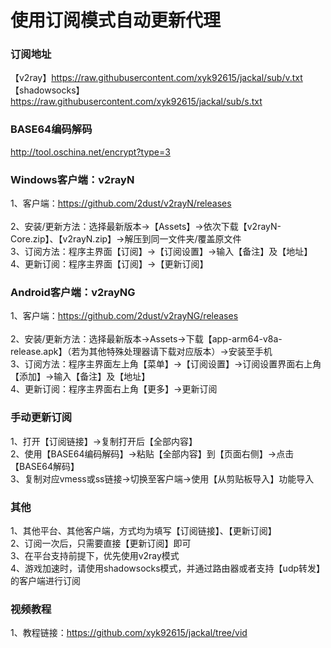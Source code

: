 # 使用订阅模式自动更新代理</br> 

### 订阅地址</br> 
【v2ray】https://raw.githubusercontent.com/xyk92615/jackal/sub/v.txt  
【shadowsocks】https://raw.githubusercontent.com/xyk92615/jackal/sub/s.txt
 
### BASE64编码解码</br> 
http://tool.oschina.net/encrypt?type=3 

### Windows客户端：v2rayN</br> 
1、客户端：https://github.com/2dust/v2rayN/releases</br>   
2、安装/更新方法：选择最新版本→【Assets】→依次下载【v2rayN-Core.zip】、【v2rayN.zip】→解压到同一文件夹/覆盖原文件  
3、订阅方法：程序主界面【订阅】→【订阅设置】→输入【备注】及【地址】  
4、更新订阅：程序主界面【订阅】→【更新订阅】  

### Android客户端：v2rayNG</br> 
1、客户端：https://github.com/2dust/v2rayNG/releases</br>   
2、安装/更新方法：选择最新版本→Assets→下载【app-arm64-v8a-release.apk】（若为其他特殊处理器请下载对应版本）→安装至手机  
3、订阅方法：程序主界面左上角【菜单】→【订阅设置】→订阅设置界面右上角【添加】→输入【备注】及【地址】  
4、更新订阅：程序主界面右上角【更多】→更新订阅  

### 手动更新订阅</br> 
1、打开【订阅链接】→复制打开后【全部内容】  
2、使用【BASE64编码解码】→粘贴【全部内容】到【页面右侧】→点击【BASE64解码】  
3、复制对应vmess或ss链接→切换至客户端→使用【从剪贴板导入】功能导入  

### 其他</br> 
1、其他平台、其他客户端，方式均为填写【订阅链接】、【更新订阅】  
2、订阅一次后，只需要直接【更新订阅】即可  
3、在平台支持前提下，优先使用v2ray模式  
4、游戏加速时，请使用shadowsocks模式，并通过路由器或者支持【udp转发】的客户端进行订阅  

### 视频教程</br> 
1、教程链接：https://github.com/xyk92615/jackal/tree/vid</br>   
